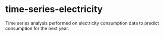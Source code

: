 # time-series-electricity

Time series analysis performed on electricity consumption data to predict consumption for the next year.
